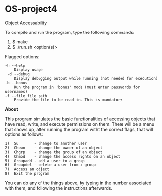 # OS-project4
Object Accessability

To compile and run the program, type the following commands:
1. $ make
2. $ ./run.sh <option(s)>

Flagged options:

    -h --help
        Display usage
     -d --debug
        Display debugging output while running (not needed for execution)
    -b --bonus
        Run the program in 'bonus' mode (must enter passwords for usernames)
    -f --file file_path
        Provide the file to be read in. This is mandatory
**About**
 
This program simulates the basic functionalities of accessing objects that have read, write, and execute permissions on them. There will be a menu that shows up, after running the program witht the correct flags, that will options as follows:

    1)  Su       - change to another user
    2)  Chown    - change the owner of an object
    3)  Chgrp    - change the group of an object
    4)  Chmod    - change the access rights on an object
    5)  Groupadd - add a user to a group
    6)  Groupdel - delete a user from a group
    7)  Access an object
    8)  Exit the program

You can do any of the things above, by typing in the number associated with them, and following the instructions afterwards.

